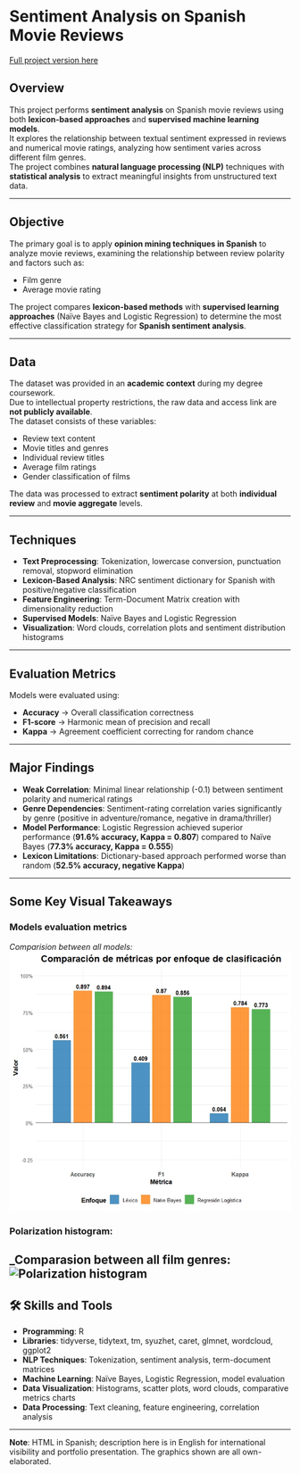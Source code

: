 # Sentiment Analysis on Spanish Movie Reviews

[Full project version here](https://ygs1629.github.io/Sentiment-Analysis-Spanish-lexicon-/)

## Overview
This project performs **sentiment analysis** on Spanish movie reviews using both **lexicon-based approaches** and **supervised machine learning models**.  
It explores the relationship between textual sentiment expressed in reviews and numerical movie ratings, analyzing how sentiment varies across different film genres.  
The project combines **natural language processing (NLP)** techniques with **statistical analysis** to extract meaningful insights from unstructured text data.

---

## Objective
The primary goal is to apply **opinion mining techniques in Spanish** to analyze movie reviews, examining the relationship between review polarity and factors such as:
- Film genre  
- Average movie rating  

The project compares **lexicon-based methods** with **supervised learning approaches** (Naïve Bayes and Logistic Regression) to determine the most effective classification strategy for **Spanish sentiment analysis**.

---

## Data 
The dataset was provided in an **academic context** during my degree coursework.  
Due to intellectual property restrictions, the raw data and access link are **not publicly available**.  
The dataset consists of these variables:
- Review text content  
- Movie titles and genres  
- Individual review titles  
- Average film ratings  
- Gender classification of films  

The data was processed to extract **sentiment polarity** at both **individual review** and **movie aggregate** levels.

---

## Techniques

- **Text Preprocessing**: Tokenization, lowercase conversion, punctuation removal, stopword elimination  
- **Lexicon-Based Analysis**: NRC sentiment dictionary for Spanish with positive/negative classification  
- **Feature Engineering**: Term-Document Matrix creation with dimensionality reduction  
- **Supervised Models**: Naïve Bayes and Logistic Regression   
- **Visualization**: Word clouds, correlation plots and sentiment distribution histograms  

---

## Evaluation Metrics
Models were evaluated using:
- **Accuracy** → Overall classification correctness  
- **F1-score** → Harmonic mean of precision and recall  
- **Kappa** → Agreement coefficient correcting for random chance  

---

## Major Findings
- **Weak Correlation**: Minimal linear relationship (-0.1) between sentiment polarity and numerical ratings  
- **Genre Dependencies**: Sentiment-rating correlation varies significantly by genre (positive in adventure/romance, negative in drama/thriller)  
- **Model Performance**: Logistic Regression achieved superior performance (**91.6% accuracy, Kappa = 0.807**) compared to Naïve Bayes (**77.3% accuracy, Kappa = 0.555**)  
- **Lexicon Limitations**: Dictionary-based approach performed worse than random (**52.5% accuracy, negative Kappa**)  

---

## Some Key Visual Takeaways 
### Models evaluation metrics
_Comparision between all models:_
![Models evaluation metrics](https://github.com/ygs1629/Sentiment-Analysis-Spanish-lexicon-/blob/main/images/Comparaci%C3%B3n%20de%20m%C3%A9tricas%20por%20enfoque%20de%20clase.jpeg)

### Polarization histogram:
_Comparasion between all film genres:
![Polarization histogram](Comparación%20de%20métricas%20por%20enfoque%20de%20clase.jpeg)
---

## 🛠️ Skills and Tools
- **Programming**: R  
- **Libraries**: tidyverse, tidytext, tm, syuzhet, caret, glmnet, wordcloud, ggplot2  
- **NLP Techniques**: Tokenization, sentiment analysis, term-document matrices  
- **Machine Learning**: Naïve Bayes, Logistic Regression, model evaluation  
- **Data Visualization**: Histograms, scatter plots, word clouds, comparative metrics charts  
- **Data Processing**: Text cleaning, feature engineering, correlation analysis  

---
**Note**: HTML in Spanish; description here is in English for international visibility and portfolio presentation. The graphics shown are all own-elaborated.
